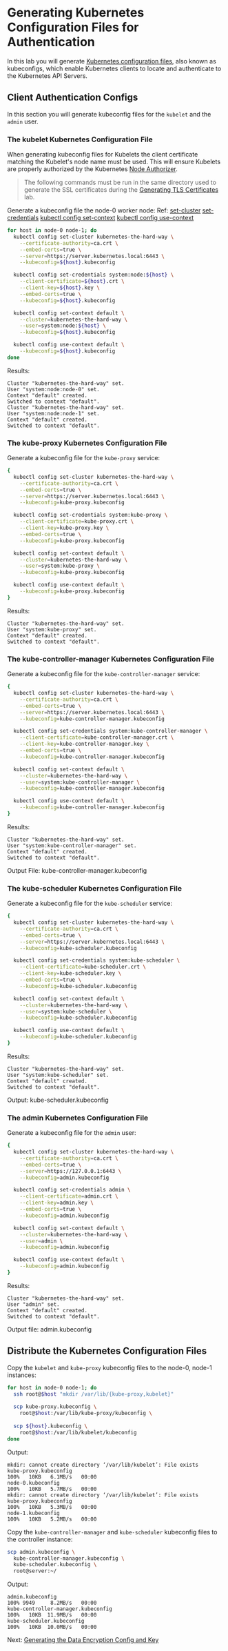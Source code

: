 # Generating Kubernetes Configuration Files for Authentication

In this lab you will generate [Kubernetes configuration files](https://kubernetes.io/docs/concepts/configuration/organize-cluster-access-kubeconfig/), also known as kubeconfigs, which enable Kubernetes clients to locate and authenticate to the Kubernetes API Servers.

## Client Authentication Configs

In this section you will generate kubeconfig files for the `kubelet` and the `admin` user.

### The kubelet Kubernetes Configuration File

When generating kubeconfig files for Kubelets the client certificate matching the Kubelet's node name must be used. This will ensure Kubelets are properly authorized by the Kubernetes [Node Authorizer](https://kubernetes.io/docs/reference/access-authn-authz/node/).

> The following commands must be run in the same directory used to generate the SSL certificates during the [Generating TLS Certificates](04-certificate-authority.md) lab.

Generate a kubeconfig file the node-0 worker node:
Ref:
[set-cluster](https://kubernetes.io/docs/reference/kubectl/generated/kubectl_config/kubectl_config_set-cluster/)
[set-credentials](https://kubernetes.io/docs/reference/kubectl/generated/kubectl_config/kubectl_config_set-credentials/)
[kubectl config set-context](https://kubernetes.io/docs/reference/kubectl/generated/kubectl_config/kubectl_config_set-context/)
[kubectl config use-context](https://kubernetes.io/docs/reference/kubectl/generated/kubectl_config/kubectl_config_use-context/)

```bash
for host in node-0 node-1; do
  kubectl config set-cluster kubernetes-the-hard-way \
    --certificate-authority=ca.crt \
    --embed-certs=true \
    --server=https://server.kubernetes.local:6443 \
    --kubeconfig=${host}.kubeconfig

  kubectl config set-credentials system:node:${host} \
    --client-certificate=${host}.crt \
    --client-key=${host}.key \
    --embed-certs=true \
    --kubeconfig=${host}.kubeconfig

  kubectl config set-context default \
    --cluster=kubernetes-the-hard-way \
    --user=system:node:${host} \
    --kubeconfig=${host}.kubeconfig

  kubectl config use-context default \
    --kubeconfig=${host}.kubeconfig
done
```

Results:

```text
Cluster "kubernetes-the-hard-way" set.
User "system:node:node-0" set.
Context "default" created.
Switched to context "default".
Cluster "kubernetes-the-hard-way" set.
User "system:node:node-1" set.
Context "default" created.
Switched to context "default".
```

### The kube-proxy Kubernetes Configuration File

Generate a kubeconfig file for the `kube-proxy` service:

```bash
{
  kubectl config set-cluster kubernetes-the-hard-way \
    --certificate-authority=ca.crt \
    --embed-certs=true \
    --server=https://server.kubernetes.local:6443 \
    --kubeconfig=kube-proxy.kubeconfig

  kubectl config set-credentials system:kube-proxy \
    --client-certificate=kube-proxy.crt \
    --client-key=kube-proxy.key \
    --embed-certs=true \
    --kubeconfig=kube-proxy.kubeconfig

  kubectl config set-context default \
    --cluster=kubernetes-the-hard-way \
    --user=system:kube-proxy \
    --kubeconfig=kube-proxy.kubeconfig

  kubectl config use-context default \
    --kubeconfig=kube-proxy.kubeconfig
}
```

Results:

```text
Cluster "kubernetes-the-hard-way" set.
User "system:kube-proxy" set.
Context "default" created.
Switched to context "default".
```

### The kube-controller-manager Kubernetes Configuration File

Generate a kubeconfig file for the `kube-controller-manager` service:

```bash
{
  kubectl config set-cluster kubernetes-the-hard-way \
    --certificate-authority=ca.crt \
    --embed-certs=true \
    --server=https://server.kubernetes.local:6443 \
    --kubeconfig=kube-controller-manager.kubeconfig

  kubectl config set-credentials system:kube-controller-manager \
    --client-certificate=kube-controller-manager.crt \
    --client-key=kube-controller-manager.key \
    --embed-certs=true \
    --kubeconfig=kube-controller-manager.kubeconfig

  kubectl config set-context default \
    --cluster=kubernetes-the-hard-way \
    --user=system:kube-controller-manager \
    --kubeconfig=kube-controller-manager.kubeconfig

  kubectl config use-context default \
    --kubeconfig=kube-controller-manager.kubeconfig
}
```

Results:

```text
Cluster "kubernetes-the-hard-way" set.
User "system:kube-controller-manager" set.
Context "default" created.
Switched to context "default".
```

Output File: kube-controller-manager.kubeconfig


### The kube-scheduler Kubernetes Configuration File

Generate a kubeconfig file for the `kube-scheduler` service:

```bash
{
  kubectl config set-cluster kubernetes-the-hard-way \
    --certificate-authority=ca.crt \
    --embed-certs=true \
    --server=https://server.kubernetes.local:6443 \
    --kubeconfig=kube-scheduler.kubeconfig

  kubectl config set-credentials system:kube-scheduler \
    --client-certificate=kube-scheduler.crt \
    --client-key=kube-scheduler.key \
    --embed-certs=true \
    --kubeconfig=kube-scheduler.kubeconfig

  kubectl config set-context default \
    --cluster=kubernetes-the-hard-way \
    --user=system:kube-scheduler \
    --kubeconfig=kube-scheduler.kubeconfig

  kubectl config use-context default \
    --kubeconfig=kube-scheduler.kubeconfig
}
```

Results:
```text
Cluster "kubernetes-the-hard-way" set.
User "system:kube-scheduler" set.
Context "default" created.
Switched to context "default".

```

Output: kube-scheduler.kubeconfig

### The admin Kubernetes Configuration File

Generate a kubeconfig file for the `admin` user:

```bash
{
  kubectl config set-cluster kubernetes-the-hard-way \
    --certificate-authority=ca.crt \
    --embed-certs=true \
    --server=https://127.0.0.1:6443 \
    --kubeconfig=admin.kubeconfig

  kubectl config set-credentials admin \
    --client-certificate=admin.crt \
    --client-key=admin.key \
    --embed-certs=true \
    --kubeconfig=admin.kubeconfig

  kubectl config set-context default \
    --cluster=kubernetes-the-hard-way \
    --user=admin \
    --kubeconfig=admin.kubeconfig

  kubectl config use-context default \
    --kubeconfig=admin.kubeconfig
}
```

Results:

```text
Cluster "kubernetes-the-hard-way" set.
User "admin" set.
Context "default" created.
Switched to context "default".

```
Output file: admin.kubeconfig

## Distribute the Kubernetes Configuration Files

Copy the `kubelet` and `kube-proxy` kubeconfig files to the node-0, node-1 instances:

```bash
for host in node-0 node-1; do
  ssh root@$host "mkdir /var/lib/{kube-proxy,kubelet}"
  
  scp kube-proxy.kubeconfig \
    root@$host:/var/lib/kube-proxy/kubeconfig \
  
  scp ${host}.kubeconfig \
    root@$host:/var/lib/kubelet/kubeconfig
done
```
Output:
```text
mkdir: cannot create directory ‘/var/lib/kubelet’: File exists
kube-proxy.kubeconfig                                                                             100%   10KB   6.1MB/s   00:00
node-0.kubeconfig                                                                                 100%   10KB   5.7MB/s   00:00
mkdir: cannot create directory ‘/var/lib/kubelet’: File exists
kube-proxy.kubeconfig                                                                             100%   10KB   5.3MB/s   00:00
node-1.kubeconfig                                                                                 100%   10KB   5.2MB/s   00:00

```


Copy the `kube-controller-manager` and `kube-scheduler` kubeconfig files to the controller instance:

```bash
scp admin.kubeconfig \
  kube-controller-manager.kubeconfig \
  kube-scheduler.kubeconfig \
  root@server:~/
```
Output:
```text
admin.kubeconfig                                                                                  100% 9949     8.2MB/s   00:00
kube-controller-manager.kubeconfig                                                                100%   10KB  11.9MB/s   00:00
kube-scheduler.kubeconfig                                                                         100%   10KB  10.0MB/s   00:00

```

Next: [Generating the Data Encryption Config and Key](06-data-encryption-keys.md)
